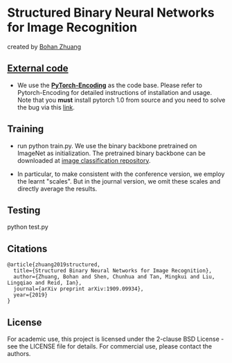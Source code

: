 # Structured Binary Neural Networks for Image Recognition

created by [Bohan Zhuang](https://sites.google.com/view/bohanzhuang)

## [External code](http://hangzh.com/PyTorch-Encoding/)

- We use the [**PyTorch-Encoding**](http://hangzh.com/PyTorch-Encoding/) as the code base. Please refer to Pytorch-Encoding for detailed instructions of installation and usage. Note that you **must** install pytorch 1.0 from source and you need to solve the bug via this [link](https://github.com/huanghoujing/PyTorch-Encoding/blob/master/Fix_Bugs_of_Pytorch_Encoding.md). 


## Training 

- run python train.py. We use the binary backbone pretrained on ImageNet as initialization. The pretrained binary backbone can be downloaded at [image classification repository](https://github.com/zhuangbohan/Group-Net-image-classification).


- In particular, to make consistent with the conference version, we employ the learnt "scales". But in the journal version, we omit these scales and directly average the results. 


## Testing
python test.py

## Citations

```
@article{zhuang2019structured,
  title={Structured Binary Neural Networks for Image Recognition},
  author={Zhuang, Bohan and Shen, Chunhua and Tan, Mingkui and Liu, Lingqiao and Reid, Ian},
  journal={arXiv preprint arXiv:1909.09934},
  year={2019}
}

```

## License

For academic use, this project is licensed under the 2-clause BSD License - see the LICENSE file for details. For commercial use, please contact the authors. 
